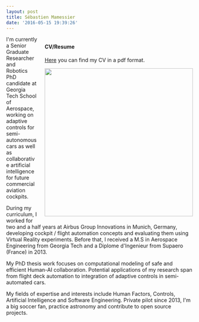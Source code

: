 ```yaml
---
layout: post
title: Sébastien Mamessier
date: '2016-05-15 19:39:26'
---
```


<div style="float:right; padding-left:20px;">

<h4>CV/Resume</h4>
<a href="../docs/misc/cv.pdf">Here</a> you can find my CV in a pdf format.
</p>
<p>

<img src="{{ site.url }}/assets/images/2016/05/Seb2.JPG" width="400px"/>
</div>

<!--<iframe src = "/ViewerJS/#/docs/misc/cv.pdf" width='800px' height='600px' allowfullscreen webkitallowfullscreen style="margin-left:auto; margin-right:auto; max-width:90%"></iframe>-->

I'm currently a Senior Graduate Researcher and Robotics PhD candidate at Georgia Tech School of Aerospace, working on adaptive controls for semi-autonomous cars as well as collaborative artificial intelligence for future commercial aviation cockpits.

During my curriculum, I worked for two and a half years at Airbus Group Innovations in Munich, Germany, developing cockpit / flight automation concepts and evaluating them using Virtual Reality experiments. Before that, I received a M.S in Aerospace Engineering from Georgia Tech and a Diplome d'Ingenieur from Supaero (France) in 2013.

My PhD thesis work focuses on computational modeling of safe and efficient Human-AI collaboration. Potential applications of my research span from flight deck automation to integration of adaptive controls in semi-automated cars.

My fields of expertise and interests include Human Factors, Controls, Artificial Intelligence and Software Engineering. Private pilot since 2013, I'm a big soccer fan, practice astronomy and contribute to open source projects.